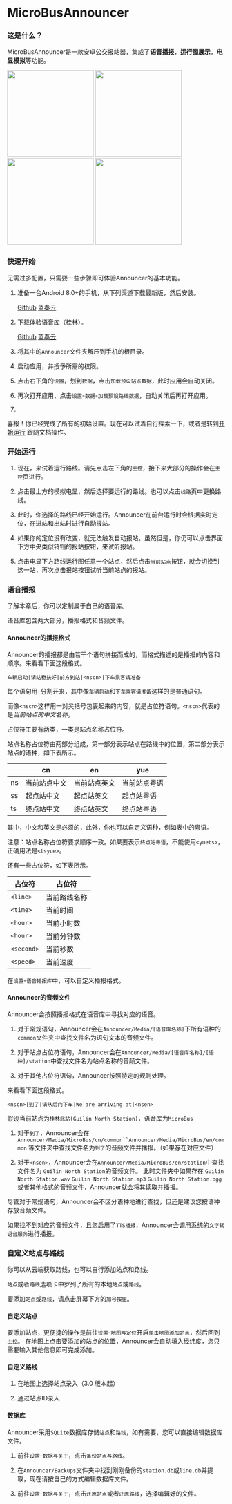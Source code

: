 # MicroBusAnnouncer

### 这是什么？

MicroBusAnnouncer是一款安卓公交报站器，集成了<b>语音播报</b>，<b>运行图展示</b>，<b>电显模拟</b>等功能。

<div>
  <img src="https://github.com/Shiyue0x0/MicroBusAnnouncer/blob/master/readme/img/main.jpg" width="200"  alt=""/>
  <img src="https://github.com/Shiyue0x0/MicroBusAnnouncer/blob/master/readme/img/lines.jpg" width="200"  alt=""/>
  <img src="https://github.com/Shiyue0x0/MicroBusAnnouncer/blob/master/readme/img/stations.jpg" width="200"  alt=""/>
  <img src="https://github.com/Shiyue0x0/MicroBusAnnouncer/blob/master/readme/img/settings.jpg" width="200"  alt=""/>
</div>


### 快速开始

无需过多配置，只需要一些步骤即可体验Announcer的基本功能。

1. 准备一台Android 8.0+的手机，从下列渠道下载最新版，然后安装。

   [Github](https://github.com/Shiyue0x0/MicroBusAnnouncer/releases)
   [蓝奏云](https://github.com/Shiyue0x0/MicroBusAnnouncer/releases)
2. 下载体验语音库（桂林）。

   [Github](https://github.com/Shiyue0x0/MicroBusAnnouncer/releases)
   [蓝奏云](https://github.com/Shiyue0x0/MicroBusAnnouncer/releases)

3. 将其中的`Announcer`文件夹解压到手机的根目录。

4. 启动应用，并授予所需的权限。

5. 点击右下角的`设置`，划到`数据`，点击`加载预设站点数据`，此时应用会自动关闭。

6. 再次打开应用，点击`设置`-`数据`-`加载预设路线数据`，自动关闭后再打开应用。

7.

喜报！你已经完成了所有的初始设置。现在可以试着自行探索一下，或者是转到[开始运行](https://github.com/Shiyue0x0/MicroBusAnnouncer/tree/master?tab=readme-ov-file#开始运行)
跟随文档操作。


### 开始运行

1. 现在，来试着运行路线。请先点击左下角的`主控`，接下来大部分的操作会在`主控`页进行。

2. 点击最上方的模拟电显，然后选择要运行的路线。也可以点击`线路`页中更换路线。

3. 此时，你选择的路线已经开始运行。Announcer在前台运行时会根据实时定位，在进站和出站时进行自动报站。

4. 如果你的定位没有改变，就无法触发自动报站。虽然但是，你仍可以点击界面下方中央类似铃铛的报站按钮，来试听报站。

5. 点击电显下方路线运行图任意一个站点，然后点击`当前站点`按钮，就会切换到这一站，再次点击报站按钮试听当前站点的报站。


### 语音播报

了解本章后，你可以定制属于自己的语音库。

语音库包含两大部分，播报格式和音频文件。

#### Announcer的播报格式

Announcer的播报都是由若干个语句拼接而成的，而格式描述的是播报的内容和顺序。来看看下面这段格式。

`车辆启动|请站稳扶好|前方到站|<nscn>|下车乘客请准备`

每个语句用`|`分割开来，其中像`车辆启动`和`下车乘客请准备`这样的是普通语句。

而像`<nscn>`这样用一对尖括号包裹起来的内容，就是占位符语句。`<nscn>`代表的是*当前站点的中文名称*。

占位符主要有两类，一类是站点名称占位符。

站点名称占位符由两部分组成，第一部分表示站点在路线中的位置，第二部分表示站点的语种，如下表所示。

|    | cn     | en     | yue    |
|----|--------|--------|--------|
| ns | 当前站点中文 | 当前站点英文 | 当前站点粤语 |
| ss | 起点站中文  | 起点站英文  | 起点站粤语  |
| ts | 终点站中文  | 终点站英文  | 终点站粤语  |

其中，中文和英文是必须的，此外，你也可以自定义语种，例如表中的粤语。

注意：站点名称占位符要求顺序一致。如果要表示`终点站粤语`，不能使用`<yuets>`，正确用法是`<tsyue>`。

还有一些占位符，如下表所示。

| 占位符        | 占位符    |
|------------|--------|
| `<line>`   | 当前路线名称 |
| `<time>`   | 当前时间   |
| `<hour>`   | 当前小时数  |
| `<hour>`   | 当前分钟数  |
| `<second>` | 当前秒数   |
| `<speed>`  | 当前速度   |

在`设置`-`语音播报库`中，可以自定义播报格式。

#### Announcer的音频文件

Announcer会按照播报格式在语音库中寻找对应的语音。

1. 对于常规语句，Announcer会在`Announcer/Media/[语音库名称]`下所有语种的`common`文件夹中查找文件名为语句文本的音频文件。

2. 对于站点占位符语句，Announcer会在`Announcer/Media/[语音库名称]/[语种]/station`中查找文件名为站点名称的音频文件。

3. 对于其他占位符语句，Announcer按照特定的规则处理。

来看看下面这段格式。

`<nscn>|到了|请从后门下车|We are arriving at|<nsen>`

假设当前站点为`桂林北站(Guilin North Station)`，语音库为`MicroBus`

1. 对于`到了`，Announcer会在`Announcer/Media/MicroBus/cn/common``Announcer/Media/MicroBus/en/common`
   等文件夹中查找文件名为`到了`的音频文件并播报。（如果存在对应文件）

2. 对于`<nsen>`，Announcer会在`Announcer/Media/MicroBus/en/station`中查找文件名为
   `Guilin North Station`的音频文件。 此时文件夹中如果存在 `Guilin North Station.wav` 
   `Guilin North Station.mp3` `Guilin North Station.ogg`
   或者其他格式的音频文件，Announcer就会将其读取并播报。

尽管对于常规语句，Announcer会不区分语种地进行查找，但还是建议您按语种存放音频文件。

如果找不到对应的音频文件，且您启用了`TTS播报`，Announcer会调用系统的`文字转语音服务`进行播报。


### 自定义站点与路线

你可以从云端获取路线，也可以自行添加站点和路线。

`站点`或者`路线`选项卡中罗列了所有的本地`站点`或`路线`。

要添加`站点`或`路线`，请点击屏幕下方的`加号按钮`。

#### 自定义站点

要添加站点，更便捷的操作是前往`设置`-`地图与定位`开启`单击地图添加站点`，然后回到`主控`。
在地图上点击要添加的站点的位置，Announcer会自动填入经纬度，您只需要输入其他信息即可完成添加。

#### 自定义路线

1. 在地图上选择站点录入（3.0 版本起）

2. 通过站点ID录入

#### 数据库

Announcer采用`SQLite`数据库存储`站点`和`路线`，如有需要，您可以直接编辑数据库文件。

1. 前往`设置`-`数据与关于`，点击`备份站点与路线`。

2. 在`Announcer/Backups`文件夹中找到刚刚备份的`station.db`或`line.db`并提取，现在请按自己的方式编辑数据库文件。

3. 前往`设置`-`数据与关于`，点击`还原站点`或者`还原路线`，选择编辑好的文件。


